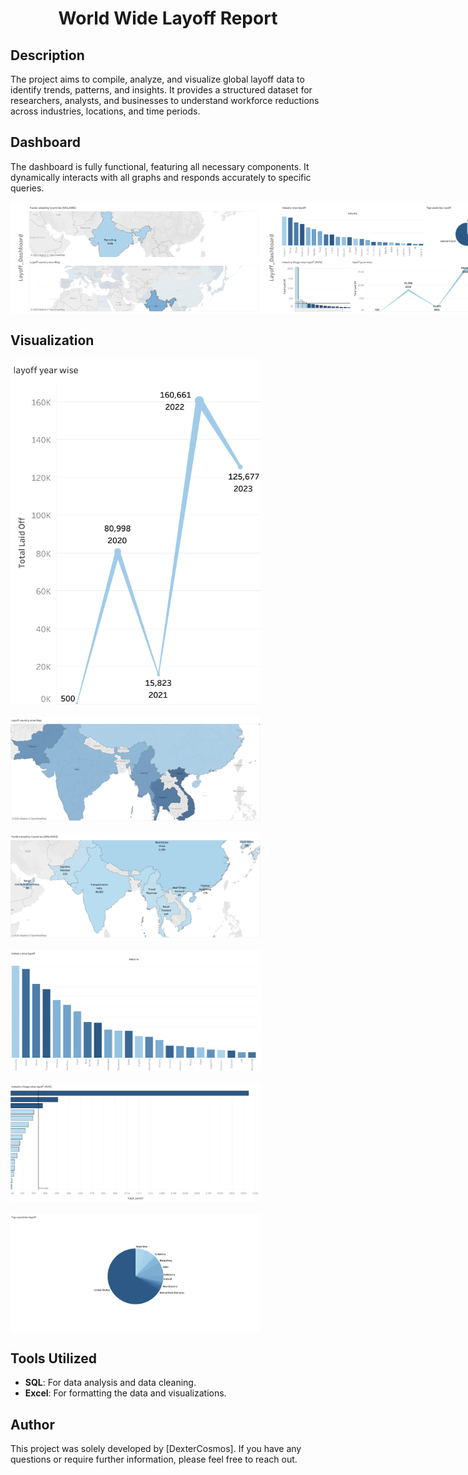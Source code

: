 <h1 align="center">World Wide Layoff Report</h1>

<!-- Description Section -->
## Description

The project aims to compile, analyze, and visualize global layoff data to identify trends, patterns, and insights. It provides a structured dataset for researchers, analysts, and businesses to understand workforce reductions across industries, locations, and time periods. 

<!-- Dashboard Section with Images -->
## Dashboard

The dashboard is fully functional, featuring all necessary components. It dynamically interacts with all graphs and responds accurately to specific queries.

<div style="display: flex; justify-content: space-between;">
  <img src="Images/Dashboard1.png" width="400" alt="Dashboard Image 1">
  <img src="Images/Dashboard2.png" width="400" alt="Dashboard Image 2">
</div>

<!-- Visualization Section -->
## Visualization

<div style="display: flex; justify-content: flex-start; gap: 20px; flex-wrap: wrap;">
  <img src="Images/project1.png" width="400" alt="Visualization Image 1">
  <img src="Images/project2.png" width="400" alt="Visualization Image 2">
  <img src="Images/project3.png" width="400" alt="Visualization Image 3">
  <img src="Images/project4.png" width="400" alt="Visualization Image 4">
  <img src="Images/project5.png" width="400" alt="Visualization Image 5">
  <img src="Images/project6.png" width="400" alt="Visualization Image 6">
</div>

<!-- Tools Utilized Section -->
## Tools Utilized

- **SQL**: For data analysis and data cleaning.
- **Excel**: For formatting the data and visualizations.

## Author

This project was solely developed by [DexterCosmos]. 
If you have any questions or require further information, please feel free to reach out.